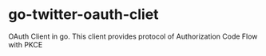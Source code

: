 # go-twitter-oauth-cliet
OAuth Client in go. This client provides protocol of Authorization Code Flow with PKCE

